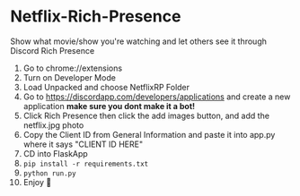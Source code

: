 # Netflix-Rich-Presence
Show what movie/show you're watching and let others see it through Discord Rich Presence
1. Go to chrome://extensions
2. Turn on Developer Mode
3. Load Unpacked and choose NetflixRP Folder
4. Go to https://discordapp.com/developers/applications and create a new application **make sure you dont make it a bot!**
5. Click Rich Presence then click the add images button, and add the netflix.jpg photo
6. Copy the Client ID from General Information and paste it into app.py where it says "CLIENT ID HERE"
4. CD into FlaskApp
5. ``pip install -r requirements.txt``
6. ``python run.py``
7. Enjoy 🙂
